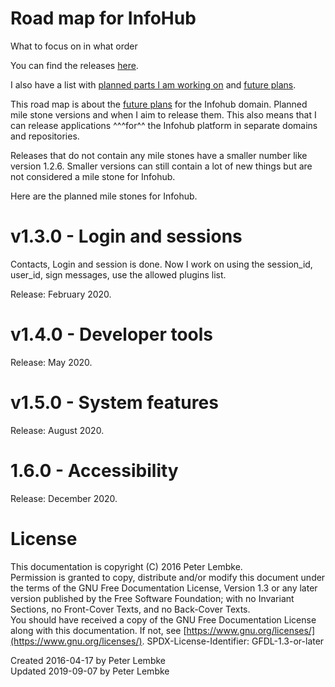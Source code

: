 # Road map for InfoHub
What to focus on in what order

You can find the releases [here](https://github.com/peterlembke/infohub/releases). 

I also have a list with [planned parts I am working on](https://github.com/peterlembke/infohub#planned-parts-i-am-working-on) and [future plans](https://github.com/peterlembke/infohub#future-plans).

This road map is about the [future plans](https://github.com/peterlembke/infohub#future-plans) for the Infohub domain. Planned mile stone versions and when I aim to release them. 
This also means that I can release applications ^^^for^^ the Infohub platform in separate domains and repositories. 

Releases that do not contain any mile stones have a smaller number like version 1.2.6.
Smaller versions can still contain a lot of new things but are not considered a mile stone for Infohub.

Here are the planned mile stones for Infohub.

# v1.3.0 - Login and sessions
Contacts, Login and session is done. 
Now I work on using the session_id, user_id, sign messages, use the allowed plugins list.

Release: February 2020.

# v1.4.0 - Developer tools
Release: May 2020.

# v1.5.0 - System features
Release: August 2020.

# 1.6.0 - Accessibility
Release: December 2020.

# License
This documentation is copyright (C) 2016 Peter Lembke.  
Permission is granted to copy, distribute and/or modify this document under the terms of the GNU Free Documentation License, Version 1.3 or any later version published by the Free Software Foundation; with no Invariant Sections, no Front-Cover Texts, and no Back-Cover Texts.  
You should have received a copy of the GNU Free Documentation License along with this documentation. If not, see [https://www.gnu.org/licenses/](https://www.gnu.org/licenses/).  SPDX-License-Identifier: GFDL-1.3-or-later  

Created 2016-04-17 by Peter Lembke  
Updated 2019-09-07 by Peter Lembke  

